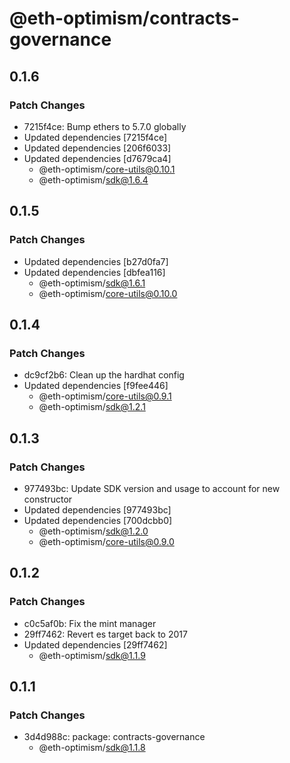 # @eth-optimism/contracts-governance

## 0.1.6

### Patch Changes

- 7215f4ce: Bump ethers to 5.7.0 globally
- Updated dependencies [7215f4ce]
- Updated dependencies [206f6033]
- Updated dependencies [d7679ca4]
  - @eth-optimism/core-utils@0.10.1
  - @eth-optimism/sdk@1.6.4

## 0.1.5

### Patch Changes

- Updated dependencies [b27d0fa7]
- Updated dependencies [dbfea116]
  - @eth-optimism/sdk@1.6.1
  - @eth-optimism/core-utils@0.10.0

## 0.1.4

### Patch Changes

- dc9cf2b6: Clean up the hardhat config
- Updated dependencies [f9fee446]
  - @eth-optimism/core-utils@0.9.1
  - @eth-optimism/sdk@1.2.1

## 0.1.3

### Patch Changes

- 977493bc: Update SDK version and usage to account for new constructor
- Updated dependencies [977493bc]
- Updated dependencies [700dcbb0]
  - @eth-optimism/sdk@1.2.0
  - @eth-optimism/core-utils@0.9.0

## 0.1.2

### Patch Changes

- c0c5af0b: Fix the mint manager
- 29ff7462: Revert es target back to 2017
- Updated dependencies [29ff7462]
  - @eth-optimism/sdk@1.1.9

## 0.1.1

### Patch Changes

- 3d4d988c: package: contracts-governance
  - @eth-optimism/sdk@1.1.8
